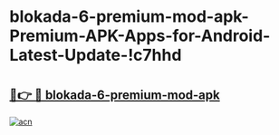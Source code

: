 # blokada-6-premium-mod-apk-Premium-APK-Apps-for-Android-Latest-Update-!c7hhd

# <h2><a href="https://gwttyz.esa.edu.pl?title=blokada-6-premium-mod-apk&ref=c7hhd">🔗👉 🔴 blokada-6-premium-mod-apk</a></h2>

[![acn](https://github.com/user-attachments/assets/0f9c940e-d8b0-45ae-aac7-cd30a18b3e1c)](https://gwttyz.esa.edu.pl?title=blokada-6-premium-mod-apk&ref=c7hhd)

